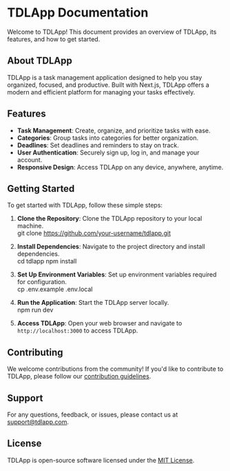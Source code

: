 # TDLApp Documentation

Welcome to TDLApp! This document provides an overview of TDLApp, its features, and how to get started.

## About TDLApp

TDLApp is a task management application designed to help you stay organized, focused, and productive. Built with Next.js, TDLApp offers a modern and efficient platform for managing your tasks effectively.

## Features

- **Task Management**: Create, organize, and prioritize tasks with ease.
- **Categories**: Group tasks into categories for better organization.
- **Deadlines**: Set deadlines and reminders to stay on track.
- **User Authentication**: Securely sign up, log in, and manage your account.
- **Responsive Design**: Access TDLApp on any device, anywhere, anytime.

## Getting Started

To get started with TDLApp, follow these simple steps:

1. **Clone the Repository**: Clone the TDLApp repository to your local machine.<br>
   git clone https://github.com/your-username/tdlapp.git

2. **Install Dependencies**: Navigate to the project directory and install dependencies.<br>
   cd tdlapp
   npm install

3. **Set Up Environment Variables**: Set up environment variables required for configuration.<br>
   cp .env.example .env.local

4. **Run the Application**: Start the TDLApp server locally.<br>
   npm run dev

5. **Access TDLApp**: Open your web browser and navigate to `http://localhost:3000` to access TDLApp.<br>

## Contributing

We welcome contributions from the community! If you'd like to contribute to TDLApp, please follow our [contribution guidelines](CONTRIBUTING.md).

## Support

For any questions, feedback, or issues, please contact us at [support@tdlapp.com](mailto:support@tdlapp.com).

## License

TDLApp is open-source software licensed under the [MIT License](LICENSE).

